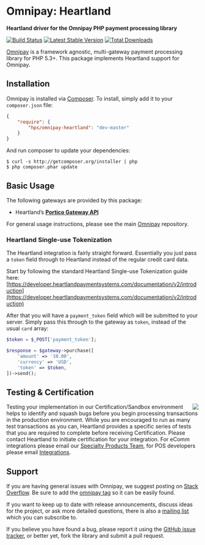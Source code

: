 # Omnipay: Heartland

**Heartland driver for the Omnipay PHP payment processing library**

[![Build Status](https://travis-ci.org/hps/omnipay-heartland.png?branch=master)](https://travis-ci.org/hps/omnipay-heartland)
[![Latest Stable Version](https://poser.pugx.org/hps/omnipay-heartland/version.png)](https://packagist.org/packages/hps/omnipay-heartland)
[![Total Downloads](https://poser.pugx.org/hps/omnipay-heartland/d/total.png)](https://packagist.org/packages/hps/omnipay-heartland)

[Omnipay](https://github.com/thephpleague/omnipay) is a framework agnostic, multi-gateway payment
processing library for PHP 5.3+. This package implements Heartland support for Omnipay.

## Installation

Omnipay is installed via [Composer](http://getcomposer.org/). To install, simply add it
to your `composer.json` file:

```json
{
    "require": {
        "hps/omnipay-heartland": "dev-master"
    }
}
```

And run composer to update your dependencies:

    $ curl -s http://getcomposer.org/installer | php
    $ php composer.phar update

## Basic Usage

The following gateways are provided by this package:

* Heartland’s [**Portico Gateway API**](http://developer.heartlandpaymentsystems.com/Portico)

For general usage instructions, please see the main [Omnipay](https://github.com/thephpleague/omnipay)
repository.

### Heartland Single-use Tokenization

The Heartland integration is fairly straight forward. Essentially you just pass
a `token` field through to Heartland instead of the regular credit card data.

Start by following the standard Heartland Single-use Tokenization guide here:
[https://developer.heartlandpaymentsystems.com/documentation/v2/introduction](https://developer.heartlandpaymentsystems.com/documentation/v2/introduction)

After that you will have a `payment_token` field which will be submitted to your server.
Simply pass this through to the gateway as `token`, instead of the usual `card` array:

```php
$token = $_POST['payment_token'];

$response = $gateway->purchase([
    'amount' => '10.00',
    'currency' => 'USD',
    'token' => $token,
])->send();
```

## Testing & Certification

<img src="http://developer.heartlandpaymentsystems.com/Resource/Download/sdk-readme-icon-tools" align="right"/>
Testing your implementation in our Certification/Sandbox environment helps to identify and squash bugs before you begin processing transactions in the production environment. While you are encouraged to run as many test transactions as you can, Heartland provides a specific series of tests that you are required to complete before receiving Certification. Please contact Heartland to initiate certification for your integration. For eComm integrations please email our <a href="mailto:SecureSubmitCert@e-hps.com?Subject=Certification Request&Body=I am ready to start certifying my integration! ">Specialty Products Team</a>, for POS developers please email <a href="mailto:integration@e-hps.com?Subject=Certification Request&Body=I am ready to start certifying my integration! ">Integrations</a>.

## Support

If you are having general issues with Omnipay, we suggest posting on
[Stack Overflow](http://stackoverflow.com/). Be sure to add the
[omnipay tag](http://stackoverflow.com/questions/tagged/omnipay) so it can be easily found.

If you want to keep up to date with release announcements, discuss ideas for the project,
or ask more detailed questions, there is also a [mailing list](https://groups.google.com/forum/#!forum/omnipay) which
you can subscribe to.

If you believe you have found a bug, please report it using the [GitHub issue tracker](https://github.com/hps/omnipay-heartland/issues),
or better yet, fork the library and submit a pull request.
